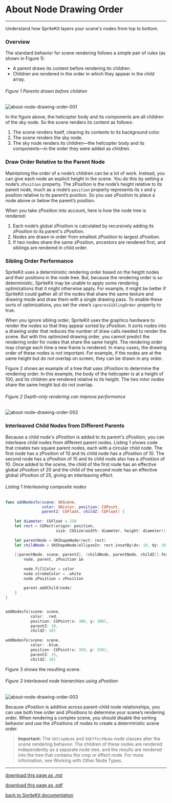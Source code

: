 # About Node Drawing Order

--------------------------

Understand how SpriteKit layers your scene's nodes from top to bottom.

### Overview

The standard behavior for scene rendering follows a simple pair of rules (as shown in Figure 1):

- A parent draws its content before rendering its children.
- Children are rendered in the order in which they appear in the child array.

###### Figure 1 Parents drawn before children

![about-node-drawing-order-001](/images/012-sknode-about-node-drawing-order-001.png)

In the figure above, the helicopter body and its components are all children of the sky node. So the scene renders its content as follows:

1. The scene renders itself, clearing its contents to its background color.
2. The scene renders the sky node.
3. The sky node renders its children—the helicopter body and its components—in the order they were added as children.

### Draw Order Relative to the Parent Node

Maintaining the order of a node’s children can be a lot of work. Instead, you can give each node an explicit height in the scene. You do this by setting a node’s `zPosition` property. The zPosition is the node’s height relative to its parent node, much as a node’s `position` property represents its x and y position relative to its parent’s position. So you use zPosition to place a node above or below the parent’s position.

When you take zPosition into account, here is how the node tree is rendered:

1. Each node’s global zPosition is calculated by recursively adding its zPosition to its parent's zPosition.
2. Nodes are drawn in order from smallest zPosition to largest zPosition.
3. If two nodes share the same zPosition, ancestors are rendered first, and siblings are rendered in child order.

### Sibling Order Performance

SpriteKit uses a deterministic rendering order based on the height nodes and their positions in the node tree. But, because the rendering order is so deterministic, SpriteKit may be unable to apply some rendering optimizations that it might otherwise apply. For example, it might be better if SpriteKit could gather all of the nodes that share the same texture and drawing mode and draw them with a single drawing pass. To enable these sorts of optimizations, you set the view’s `ignoresSiblingOrder` property to true.

When you ignore sibling order, SpriteKit uses the graphics hardware to render the nodes so that they appear sorted by zPosition. It sorts nodes into a drawing order that reduces the number of draw calls needed to render the scene. But with this optimized drawing order, you cannot predict the rendering order for nodes that share the same height. The rendering order may change each time a new frame is rendered. In many cases, the drawing order of these nodes is not important. For example, if the nodes are at the same height but do not overlap on screen, they can be drawn in any order.

Figure 2 shows an example of a tree that uses zPosition to determine the rendering order. In this example, the body of the helicopter is at a height of 100, and its children are rendered relative to its height. The two rotor nodes share the same height but do not overlap.

###### Figure 2 Depth-only rendering can improve performance

![about-node-drawing-order-002](/images/012-sknode-about-node-drawing-order-002.png)

### Interleaved Child Nodes from Different Parents

Because a child node's zPosition is added to its parent's zPosition, you can interleave child nodes from different parent nodes. Listing 1 shows code that creates two square parent nodes, each with a circular child node. The first node has a zPosition of 10 and its child node has a zPosition of 10. The second node has a zPosition of 15 and its child node also has a zPosition of 10.
Once added to the scene, the child of the first node has an effective global zPosition of 20 and the child of the second node has an effective global zPosition of 25, giving an interleaving effect.

###### Listing 1 Interleaving composite nodes

```swift
func addNodesTo(scene: SKScene,
                color: SKColor, position: CGPoint,
                parentZ: CGFloat, childZ: CGFloat) {
    
    let diameter: CGFloat = 250
    let rect = CGRect(origin: position,
                      size: CGSize(width: diameter, height: diameter))
     
    let parentNode = SKShapeNode(rect: rect)
    let childNode = SKShapeNode(ellipseIn: rect.insetBy(dx: 10, dy: 10))
  
    [(parentNode, scene, parentZ), (childNode, parentNode, childZ)].forEach {
        node, parent, zPosition in
        
        node.fillColor = color
        node.strokeColor = .white
        node.zPosition = zPosition
        
        parent.addChild(node)
    }
}

  
addNodesTo(scene: scene,
           color: .red,
           position: CGPoint(x: 300, y: 300),
           parentZ: 10,
           childZ: 10)
 
addNodesTo(scene: scene,
           color: .blue,
           position: CGPoint(x: 350, y: 250),
           parentZ: 15,
           childZ: 10)
```

Figure 3 shows the resulting scene.

###### Figure 3 Interleaved node hierarchies using zPosition

![about-node-drawing-order-003](/images/012-sknode-about-node-drawing-order-003.png)

Because zPosition is additive across parent-child node relationships, you can use both tree order and zPositions to determine your scene’s rendering order. When rendering a complex scene, you should disable the sorting behavior and use the zPositions of nodes to create a deterministic scene order.

> __Important:__
> The `SKCropNode` and `SKEffectNode` node classes alter the scene rendering behavior. The children of these nodes are rendered independently as a separate node tree, and the results are rendered into the tree that contains the crop or effect node. For more information, see Working with Other Node Types.

-----------------

[download this page as .md](https://raw.githubusercontent.com/retrokid/retrokid.github.io/master/tech_notes/spritekit_documentation/012-sknode-about-node-drawing-order.md)

[download this page as .pdf](https://github.com/retrokid/retrokid.github.io/raw/master/tech_notes/spritekit_documentation/012-sknode-about-node-drawing-order.pdf)

[back to SpriteKit documentation](./spritekit-documentation)
















